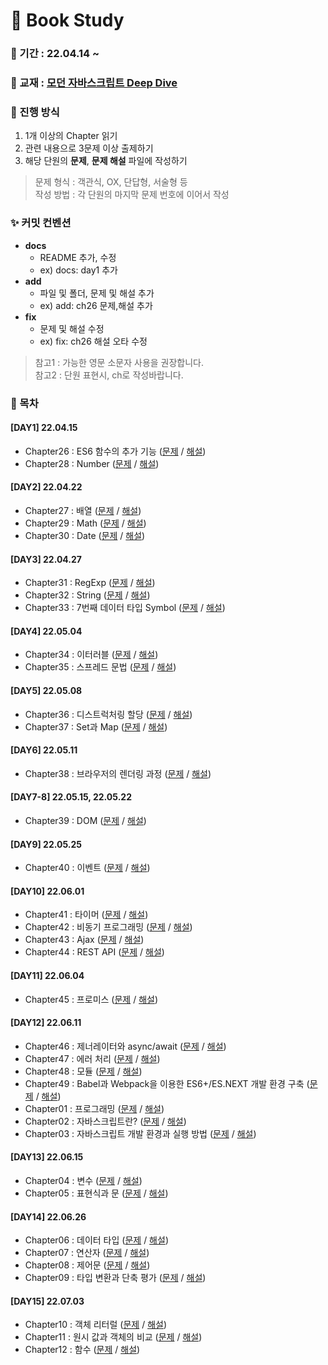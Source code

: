 # 📖  Book Study

### 📅 기간 : 22.04.14 ~ 

### 📔 교재 : [모던 자바스크립트 Deep Dive](http://www.yes24.com/Product/Goods/92742567)

### 📌 진행 방식
1. 1개 이상의 Chapter 읽기
2. 관련 내용으로 3문제 이상 출제하기
3. 해당 단원의 **문제**, **문제 해설** 파일에 작성하기

> 문제 형식 : 객관식, OX, 단답형, 서술형 등   
> 작성 방법 : 각 단원의 마지막 문제 번호에 이어서 작성

### ✨ 커밋 컨벤션 
- **docs**
   - README 추가, 수정
   - ex) docs: day1 추가
- **add**
   - 파일 및 폴더, 문제 및 해설 추가
   - ex) add: ch26 문제,해설 추가
- **fix**
   - 문제 및 해설 수정
   - ex) fix: ch26 해설 오타 수정
> 참고1 : 가능한 영문 소문자 사용을 권장합니다.   
> 참고2 : 단원 표현시, ch로 작성바랍니다.

### 📂 목차
#### [DAY1] 22.04.15
- Chapter26 : ES6 함수의 추가 기능 ([문제](https://github.com/prgrms-web-devcourse/FE-DeepDivers-in-JS-study/blob/main/Chapter21~30/Chapter26/ch26-문제.md) / [해설](https://github.com/prgrms-web-devcourse/FE-DeepDivers-in-JS-study/blob/main/Chapter21~30/Chapter26/ch26-해설.md))
- Chapter28 : Number ([문제](https://github.com/prgrms-web-devcourse/FE-DeepDivers-in-JS-study/blob/main/Chapter21~30/Chapter28/ch28-문제.md) / [해설](https://github.com/prgrms-web-devcourse/FE-DeepDivers-in-JS-study/blob/main/Chapter21~30/Chapter28/ch28-해설.md))

#### [DAY2] 22.04.22
- Chapter27 : 배열 ([문제](https://github.com/prgrms-web-devcourse/FE-DeepDivers-in-JS-study/blob/main/Chapter21~30/Chapter27/ch27-문제.md) / [해설](https://github.com/prgrms-web-devcourse/FE-DeepDivers-in-JS-study/blob/main/Chapter21~30/Chapter27/ch27-해설.md))
- Chapter29 : Math ([문제](https://github.com/prgrms-web-devcourse/FE-DeepDivers-in-JS-study/blob/main/Chapter21~30/Chapter29/ch29-문제.md) / [해설](https://github.com/prgrms-web-devcourse/FE-DeepDivers-in-JS-study/blob/main/Chapter21~30/Chapter29/ch29-해설.md))
- Chapter30 : Date ([문제](https://github.com/prgrms-web-devcourse/FE-DeepDivers-in-JS-study/blob/main/Chapter21~30/Chapter30/ch30-문제.md) / [해설](https://github.com/prgrms-web-devcourse/FE-DeepDivers-in-JS-study/blob/main/Chapter21~30/Chapter30/ch30-해설.md))

#### [DAY3] 22.04.27
- Chapter31 : RegExp ([문제](https://github.com/prgrms-web-devcourse/FE-DeepDivers-in-JS-study/blob/main/Chapter31~40/Chapter31/ch31-문제.md) / [해설](https://github.com/prgrms-web-devcourse/FE-DeepDivers-in-JS-study/blob/main/Chapter31~40/Chapter31/ch31-해설.md))
- Chapter32 : String ([문제](https://github.com/prgrms-web-devcourse/FE-DeepDivers-in-JS-study/blob/main/Chapter31~40/Chapter32/ch32-문제.md) / [해설](https://github.com/prgrms-web-devcourse/FE-DeepDivers-in-JS-study/blob/main/Chapter31~40/Chapter32/ch32-해설.md))
- Chapter33 : 7번째 데이터 타입 Symbol ([문제](https://github.com/prgrms-web-devcourse/FE-DeepDivers-in-JS-study/blob/main/Chapter31~40/Chapter33/ch33-문제.md) / [해설](https://github.com/prgrms-web-devcourse/FE-DeepDivers-in-JS-study/blob/main/Chapter31~40/Chapter33/ch33-해설.md))

#### [DAY4] 22.05.04
- Chapter34 : 이터러블 ([문제](https://github.com/prgrms-web-devcourse/FE-DeepDivers-in-JS-study/blob/main/Chapter31~40/Chapter34/ch34-문제.md) / [해설](https://github.com/prgrms-web-devcourse/FE-DeepDivers-in-JS-study/blob/main/Chapter31~40/Chapter34/ch34-해설.md))
- Chapter35 : 스프레드 문법 ([문제](https://github.com/prgrms-web-devcourse/FE-DeepDivers-in-JS-study/blob/main/Chapter31~40/Chapter35/ch35-문제.md) / [해설](https://github.com/prgrms-web-devcourse/FE-DeepDivers-in-JS-study/blob/main/Chapter31~40/Chapter35/ch35-해설.md))

#### [DAY5] 22.05.08
- Chapter36 : 디스트럭처링 할당 ([문제](https://github.com/prgrms-web-devcourse/FE-DeepDivers-in-JS-study/blob/main/Chapter31~40/Chapter36/ch36-문제.md) / [해설](https://github.com/prgrms-web-devcourse/FE-DeepDivers-in-JS-study/blob/main/Chapter31~40/Chapter36/ch36-해설.md))
- Chapter37 : Set과 Map ([문제](https://github.com/prgrms-web-devcourse/FE-DeepDivers-in-JS-study/blob/main/Chapter31~40/Chapter37/ch37-문제.md) / [해설](https://github.com/prgrms-web-devcourse/FE-DeepDivers-in-JS-study/blob/main/Chapter31~40/Chapter37/ch37-해설.md))

#### [DAY6] 22.05.11
- Chapter38 : 브라우저의 렌더링 과정 ([문제](https://github.com/prgrms-web-devcourse/FE-DeepDivers-in-JS-study/blob/main/Chapter31~40/Chapter38/ch38-문제.md) / [해설](https://github.com/prgrms-web-devcourse/FE-DeepDivers-in-JS-study/blob/main/Chapter31~40/Chapter38/ch38-해설.md))

#### [DAY7-8] 22.05.15, 22.05.22
- Chapter39 : DOM ([문제](https://github.com/prgrms-web-devcourse/FE-DeepDivers-in-JS-study/blob/main/Chapter31~40/Chapter39/ch39-문제.md) / [해설](https://github.com/prgrms-web-devcourse/FE-DeepDivers-in-JS-study/blob/main/Chapter31~40/Chapter39/ch39-해설.md))

#### [DAY9] 22.05.25
- Chapter40 : 이벤트 ([문제](https://github.com/prgrms-web-devcourse/FE-DeepDivers-in-JS-study/blob/main/Chapter31~40/Chapter40/ch40-문제.md) / [해설](https://github.com/prgrms-web-devcourse/FE-DeepDivers-in-JS-study/blob/main/Chapter31~40/Chapter40/ch40-해설.md))

#### [DAY10] 22.06.01
- Chapter41 : 타이머 ([문제](https://github.com/prgrms-web-devcourse/FE-DeepDivers-in-JS-study/blob/main/Chapter41~49/Chapter41/ch41-문제.md) / [해설](https://github.com/prgrms-web-devcourse/FE-DeepDivers-in-JS-study/blob/main/Chapter41~49/Chapter41/ch41-해설.md))
- Chapter42 : 비동기 프로그래밍 ([문제](https://github.com/prgrms-web-devcourse/FE-DeepDivers-in-JS-study/blob/main/Chapter41~49/Chapter42/ch42-문제.md) / [해설](https://github.com/prgrms-web-devcourse/FE-DeepDivers-in-JS-study/blob/main/Chapter41~49/Chapter42/ch42-해설.md))
- Chapter43 : Ajax ([문제](https://github.com/prgrms-web-devcourse/FE-DeepDivers-in-JS-study/blob/main/Chapter41~49/Chapter43/ch43-문제.md) / [해설](https://github.com/prgrms-web-devcourse/FE-DeepDivers-in-JS-study/blob/main/Chapter41~49/Chapter43/ch43-해설.md))
- Chapter44 : REST API ([문제](https://github.com/prgrms-web-devcourse/FE-DeepDivers-in-JS-study/blob/main/Chapter41~49/Chapter44/ch44-문제.md) / [해설](https://github.com/prgrms-web-devcourse/FE-DeepDivers-in-JS-study/blob/main/Chapter41~49/Chapter44/ch44-해설.md))

#### [DAY11] 22.06.04
- Chapter45 : 프로미스 ([문제](https://github.com/prgrms-web-devcourse/FE-DeepDivers-in-JS-study/blob/main/Chapter41~49/Chapter45/ch45-문제.md) / [해설](https://github.com/prgrms-web-devcourse/FE-DeepDivers-in-JS-study/blob/main/Chapter41~49/Chapter45/ch45-해설.md))

#### [DAY12] 22.06.11
- Chapter46 : 제너레이터와 async/await ([문제](https://github.com/prgrms-web-devcourse/FE-DeepDivers-in-JS-study/blob/main/Chapter41~49/Chapter46/ch46-문제.md) / [해설](https://github.com/prgrms-web-devcourse/FE-DeepDivers-in-JS-study/blob/main/Chapter41~49/Chapter46/ch46-해설.md))
- Chapter47 : 에러 처리 ([문제](https://github.com/prgrms-web-devcourse/FE-DeepDivers-in-JS-study/blob/main/Chapter41~49/Chapter47/ch47-문제.md) / [해설](https://github.com/prgrms-web-devcourse/FE-DeepDivers-in-JS-study/blob/main/Chapter41~49/Chapter47/ch47-해설.md))
- Chapter48 : 모듈 ([문제](https://github.com/prgrms-web-devcourse/FE-DeepDivers-in-JS-study/blob/main/Chapter41~49/Chapter48/ch48-문제.md) / [해설](https://github.com/prgrms-web-devcourse/FE-DeepDivers-in-JS-study/blob/main/Chapter41~49/Chapter48/ch48-해설.md))
- Chapter49 : Babel과 Webpack을 이용한 ES6+/ES.NEXT 개발 환경 구축 ([문제](https://github.com/prgrms-web-devcourse/FE-DeepDivers-in-JS-study/blob/main/Chapter41~49/Chapter49/ch49-문제.md) / [해설](https://github.com/prgrms-web-devcourse/FE-DeepDivers-in-JS-study/blob/main/Chapter41~49/Chapter49/ch49-해설.md))
- Chapter01 : 프로그래밍 ([문제](https://github.com/prgrms-web-devcourse/FE-DeepDivers-in-JS-study/blob/main/Chapter01~10/Chapter01/ch01-문제.md) / [해설](https://github.com/prgrms-web-devcourse/FE-DeepDivers-in-JS-study/blob/main/Chapter01~10/Chapter01/ch01-해설.md))
- Chapter02 : 자바스크립트란? ([문제](https://github.com/prgrms-web-devcourse/FE-DeepDivers-in-JS-study/blob/main/Chapter01~10/Chapter02/ch02-문제.md) / [해설](https://github.com/prgrms-web-devcourse/FE-DeepDivers-in-JS-study/blob/main/Chapter01~10/Chapter02/ch02-해설.md))
- Chapter03 : 자바스크립트 개발 환경과 실행 방법 ([문제](https://github.com/prgrms-web-devcourse/FE-DeepDivers-in-JS-study/blob/main/Chapter01~10/Chapter03/ch03-문제.md) / [해설](https://github.com/prgrms-web-devcourse/FE-DeepDivers-in-JS-study/blob/main/Chapter01~10/Chapter03/ch03-해설.md))

#### [DAY13] 22.06.15
- Chapter04 : 변수 ([문제](https://github.com/prgrms-web-devcourse/FE-DeepDivers-in-JS-study/blob/main/Chapter01~10/Chapter04/ch04-문제.md) / [해설](https://github.com/prgrms-web-devcourse/FE-DeepDivers-in-JS-study/blob/main/Chapter01~10/Chapter04/ch04-해설.md))
- Chapter05 : 표현식과 문 ([문제](https://github.com/prgrms-web-devcourse/FE-DeepDivers-in-JS-study/blob/main/Chapter01~10/Chapter05/ch05-문제.md) / [해설](https://github.com/prgrms-web-devcourse/FE-DeepDivers-in-JS-study/blob/main/Chapter01~10/Chapter05/ch05-해설.md))

#### [DAY14] 22.06.26
- Chapter06 : 데이터 타입 ([문제](https://github.com/prgrms-web-devcourse/FE-DeepDivers-in-JS-study/blob/main/Chapter01~10/Chapter06/ch06-문제.md) / [해설](https://github.com/prgrms-web-devcourse/FE-DeepDivers-in-JS-study/blob/main/Chapter01~10/Chapter06/ch06-해설.md))
- Chapter07 : 연산자 ([문제](https://github.com/prgrms-web-devcourse/FE-DeepDivers-in-JS-study/blob/main/Chapter01~10/Chapter07/ch07-문제.md) / [해설](https://github.com/prgrms-web-devcourse/FE-DeepDivers-in-JS-study/blob/main/Chapter01~10/Chapter07/ch07-해설.md))
- Chapter08 : 제어문 ([문제](https://github.com/prgrms-web-devcourse/FE-DeepDivers-in-JS-study/blob/main/Chapter01~10/Chapter08/ch08-문제.md) / [해설](https://github.com/prgrms-web-devcourse/FE-DeepDivers-in-JS-study/blob/main/Chapter01~10/Chapter08/ch08-해설.md))
- Chapter09 : 타입 변환과 단축 평가 ([문제](https://github.com/prgrms-web-devcourse/FE-DeepDivers-in-JS-study/blob/main/Chapter01~10/Chapter09/ch09-문제.md) / [해설](https://github.com/prgrms-web-devcourse/FE-DeepDivers-in-JS-study/blob/main/Chapter01~10/Chapter09/ch09-해설.md))

#### [DAY15] 22.07.03
- Chapter10 : 객체 리터럴 ([문제](https://github.com/prgrms-web-devcourse/FE-DeepDivers-in-JS-study/blob/main/Chapter01~10/Chapter10/ch10-문제.md) / [해설](https://github.com/prgrms-web-devcourse/FE-DeepDivers-in-JS-study/blob/main/Chapter01~10/Chapter10/ch10-해설.md))
- Chapter11 : 원시 값과 객체의 비교 ([문제](https://github.com/prgrms-web-devcourse/FE-DeepDivers-in-JS-study/blob/main/Chapter11~20/Chapter11/ch11-문제.md) / [해설](https://github.com/prgrms-web-devcourse/FE-DeepDivers-in-JS-study/blob/main/Chapter11~20/Chapter11/ch11-해설.md))
- Chapter12 : 함수 ([문제](https://github.com/prgrms-web-devcourse/FE-DeepDivers-in-JS-study/blob/main/Chapter11~20/Chapter12/ch12-문제.md) / [해설](https://github.com/prgrms-web-devcourse/FE-DeepDivers-in-JS-study/blob/main/Chapter11~20/Chapter12/ch12-해설.md))